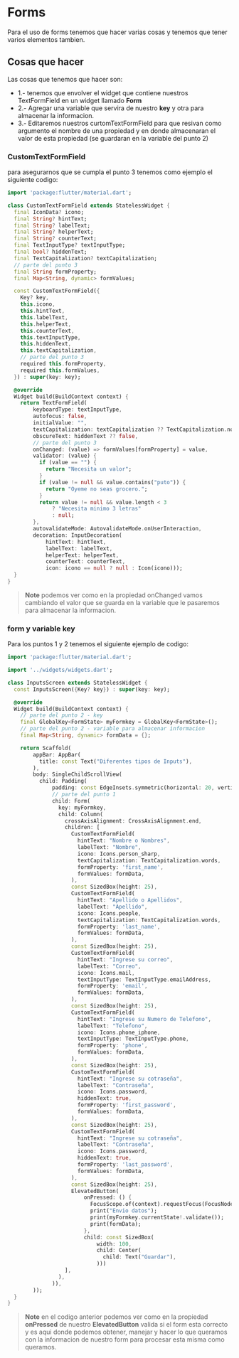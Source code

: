 # Forms

Para el uso de forms tenemos que hacer varias cosas y tenemos que tener varios elementos tambien.

## Cosas que hacer

Las cosas que tenemos que hacer son:

* 1.- tenemos que envolver el widget que contiene nuestros TextFormField en un widget llamado **Form**
* 2.- Agregar una variable que servira de nuestro **key** y otra para almacenar la informacion.
* 3.- Editaremos nuestros curtomTextFormField para que resivan como argumento el nombre de una propiedad y en donde almacenaran el valor de esta propiedad (se guardaran en la variable del punto 2)

### CustomTextFormField

para asegurarnos que se cumpla el punto 3 tenemos como ejemplo el siguiente codigo:

```dart
import 'package:flutter/material.dart';

class CustomTextFormField extends StatelessWidget {
  final IconData? icono;
  final String? hintText;
  final String? labelText;
  final String? helperText;
  final String? counterText;
  final TextInputType? textInputType;
  final bool? hiddenText;
  final TextCapitalization? textCapitalization;
  // parte del punto 3
  final String formProperty;
  final Map<String, dynamic> formValues;

  const CustomTextFormField({
    Key? key,
    this.icono,
    this.hintText,
    this.labelText,
    this.helperText,
    this.counterText,
    this.textInputType,
    this.hiddenText,
    this.textCapitalization,
    // parte del punto 3
    required this.formProperty,
    required this.formValues,
  }) : super(key: key);

  @override
  Widget build(BuildContext context) {
    return TextFormField(
        keyboardType: textInputType,
        autofocus: false,
        initialValue: "",
        textCapitalization: textCapitalization ?? TextCapitalization.none,
        obscureText: hiddenText ?? false,
        // parte del punto 3
        onChanged: (value) => formValues[formProperty] = value,
        validator: (value) {
          if (value == "") {
            return "Necesita un valor";
          }
          if (value != null && value.contains("puto")) {
            return "Oyeme no seas grocero.";
          }
          return value != null && value.length < 3
              ? "Necesita minimo 3 letras"
              : null;
        },
        autovalidateMode: AutovalidateMode.onUserInteraction,
        decoration: InputDecoration(
            hintText: hintText,
            labelText: labelText,
            helperText: helperText,
            counterText: counterText,
            icon: icono == null ? null : Icon(icono)));
  }
}
```

> **Note** podemos ver como en la propiedad onChanged vamos cambiando el valor que se guarda en la variable que le pasaremos para almacenar la informacion.

### form y variable key

Para los puntos 1 y 2 tenemos el siguiente ejemplo de codigo:

```dart
import 'package:flutter/material.dart';

import '../widgets/widgets.dart';

class InputsScreen extends StatelessWidget {
  const InputsScreen({Key? key}) : super(key: key);

  @override
  Widget build(BuildContext context) {
    // parte del punto 2 - key
    final GlobalKey<FormState> myFormkey = GlobalKey<FormState>();
    // parte del punto 2 - variable para almacenar informacion
    final Map<String, dynamic> formData = {};

    return Scaffold(
        appBar: AppBar(
          title: const Text("Diferentes tipos de Inputs"),
        ),
        body: SingleChildScrollView(
          child: Padding(
              padding: const EdgeInsets.symmetric(horizontal: 20, vertical: 20),
              // parte del punto 1
              child: Form(
                key: myFormkey,
                child: Column(
                  crossAxisAlignment: CrossAxisAlignment.end,
                  children: [
                    CustomTextFormField(
                      hintText: "Nombre o Nombres",
                      labelText: "Nombre",
                      icono: Icons.person_sharp,
                      textCapitalization: TextCapitalization.words,
                      formProperty: 'first_name',
                      formValues: formData,
                    ),
                    const SizedBox(height: 25),
                    CustomTextFormField(
                      hintText: "Apellido o Apellidos",
                      labelText: "Apellido",
                      icono: Icons.people,
                      textCapitalization: TextCapitalization.words,
                      formProperty: 'last_name',
                      formValues: formData,
                    ),
                    const SizedBox(height: 25),
                    CustomTextFormField(
                      hintText: "Ingrese su correo",
                      labelText: "Correo",
                      icono: Icons.mail,
                      textInputType: TextInputType.emailAddress,
                      formProperty: 'email',
                      formValues: formData,
                    ),
                    const SizedBox(height: 25),
                    CustomTextFormField(
                      hintText: "Ingrese su Numero de Telefono",
                      labelText: "Telefono",
                      icono: Icons.phone_iphone,
                      textInputType: TextInputType.phone,
                      formProperty: 'phone',
                      formValues: formData,
                    ),
                    const SizedBox(height: 25),
                    CustomTextFormField(
                      hintText: "Ingrese su cotraseña",
                      labelText: "Contraseña",
                      icono: Icons.password,
                      hiddenText: true,
                      formProperty: 'first_password',
                      formValues: formData,
                    ),
                    const SizedBox(height: 25),
                    CustomTextFormField(
                      hintText: "Ingrese su cotraseña",
                      labelText: "Contraseña",
                      icono: Icons.password,
                      hiddenText: true,
                      formProperty: 'last_password',
                      formValues: formData,
                    ),
                    const SizedBox(height: 25),
                    ElevatedButton(
                        onPressed: () {
                          FocusScope.of(context).requestFocus(FocusNode());
                          print("Envio datos");
                          print(myFormkey.currentState!.validate());
                          print(formData);
                        },
                        child: const SizedBox(
                            width: 100,
                            child: Center(
                              child: Text("Guardar"),
                            )))
                  ],
                ),
              )),
        ));
  }
}
```

> **Note** en el codigo anterior podemos ver como en la propiedad **onPressed** de nuestro **ElevatedButton** valida si el form esta correcto y es aqui donde podemos obtener, manejar y hacer lo que queramos con la informacion de nuestro form para procesar esta misma como queramos.